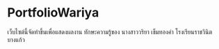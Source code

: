 # PortfolioWariya
เว็บไซต์นี้จัดทำขึ้นเพื่อแสดงผลงาน ทักษะความรู้ของ นางสาววริยา เข็มทองคำ โรงเรียนราชวินิตบางแก้ว
